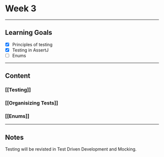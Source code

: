 # Week 3
---
## Learning Goals
- [x] Principles of testing
- [x] Testing in AssertJ
- [ ] Enums
---
## Content
### [[Testing]]
### [[Organisizing Tests]]
### [[Enums]]
---
## Notes
Testing will be revisted in Test Driven Development and Mocking.